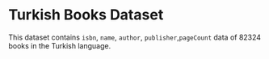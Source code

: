 # Turkish Books Dataset
This dataset contains `isbn`, `name`, `author`, `publisher`,`pageCount` data of 82324 books in the Turkish language.

